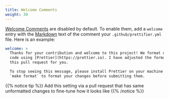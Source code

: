 ```yaml
---
title: Welcome Comments
weight: 30
---
```


[Welcome Comments](/learn/welcome-comments) are disabled by default. To enable
them, add a `welcome` entry with the
[Markdown](https://github.com/adam-p/markdown-here/wiki/Markdown-Cheatsheet)
text of the comment your `.github/prettifier.yml` file. Here is an example:

```yml
welcome: >
  Thanks for your contribution and welcome to this project! We format our source
  code using [Prettier](https://prettier.io). I have adjusted the formatting of
  this pull request for you.

  To stop seeing this message, please install Prettier on your machine and run
  `make format` to format your changes before submitting them.
```

{{% notice tip %}} Add this setting via a pull request that has same unformatted
changes to fine-tune how it looks like {{% /notice %}}
